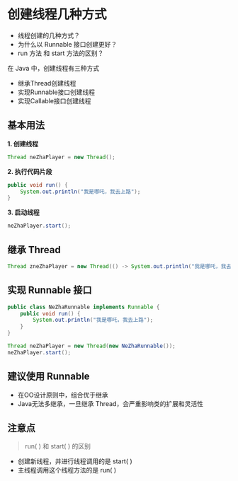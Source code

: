 # 创建线程几种方式

- 线程创建的几种方式？
- 为什么以 Runnable 接口创建更好？
- run 方法 和 start 方法的区别？ 

在 Java 中，创建线程有三种方式

- 继承Thread创建线程
- 实现Runnable接口创建线程
- 实现Callable接口创建线程

## 基本用法

**1. 创建线程**

```Java
Thread neZhaPlayer = new Thread();
```

**2. 执行代码片段**

```Java
public void run() {
    System.out.println("我是哪吒，我去上路");
}
```

**3. 启动线程**

```Java
neZhaPlayer.start();
```

## 继承 Thread

```java
Thread zneZhaPlayer = new Thread(() -> System.out.println("我是哪吒，我去上路")); 
```

## 实现 Runnable 接口

```java
public class NeZhaRunnable implements Runnable {
    public void run() {
        System.out.println("我是哪吒，我去上路");
    }
}

Thread neZhaPlayer = new Thread(new NeZhaRunnable());
neZhaPlayer.start();
```

## 建议使用 Runnable

- 在OO设计原则中，组合优于继承
- Java无法多继承，一旦继承 Thread，会严重影响类的扩展和灵活性

## 注意点

> run( ) 和  start( ) 的区别 

- 创建新线程，并进行线程调用的是 start( )
- 主线程调用这个线程方法的是 run( )

















